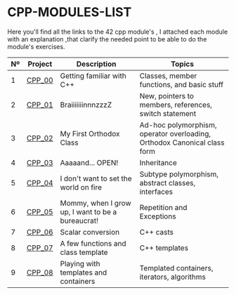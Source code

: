 # CPP-MODULES-LIST
Here you'll find all the links to the 42 cpp module's , I attached each module with an explanation ,that clarify the needed point to be able to do the module's exercises.

| Nº | Project | Description                               | Topics                                          |
|----|---------|-------------------------------------------|-------------------------------------------------|
| 1  | [CPP_00](https://github.com/Othmane-Farissi/CPP-00) | Getting familiar with C++                 | Classes, member functions, and basic stuff      |
| 2  | [CPP_01](https://github.com/Othmane-Farissi/CPP-01) | BraiiiiiiinnnzzzZ                         | New, pointers to members, references, switch statement |
| 3  | [CPP_02](https://github.com/Othmane-Farissi/CPP-02) | My First Orthodox Class                    | Ad-hoc polymorphism, operator overloading, Orthodox Canonical class form |
| 4  | [CPP_03](https://github.com/Othmane-Farissi/CPP-03) | Aaaaand... OPEN!                           | Inheritance                                    |
| 5  | [CPP_04](https://github.com/Othmane-Farissi/CPP-04) | I don't want to set the world on fire      | Subtype polymorphism, abstract classes, interfaces |
| 6  | [CPP_05](https://github.com/Othmane-Farissi/CPP-05) | Mommy, when I grow up, I want to be a bureaucrat! | Repetition and Exceptions               |
| 7  | [CPP_06](https://github.com/Othmane-Farissi/CPP-06) | Scalar conversion                          | C++ casts                                      |
| 8  | [CPP_07](https://github.com/Othmane-Farissi/CPP-07) | A few functions and class template         | C++ templates                                  |
| 9  | [CPP_08](https://github.com/Othmane-Farissi/CPP-08) | Playing with templates and containers      | Templated containers, iterators, algorithms    |


